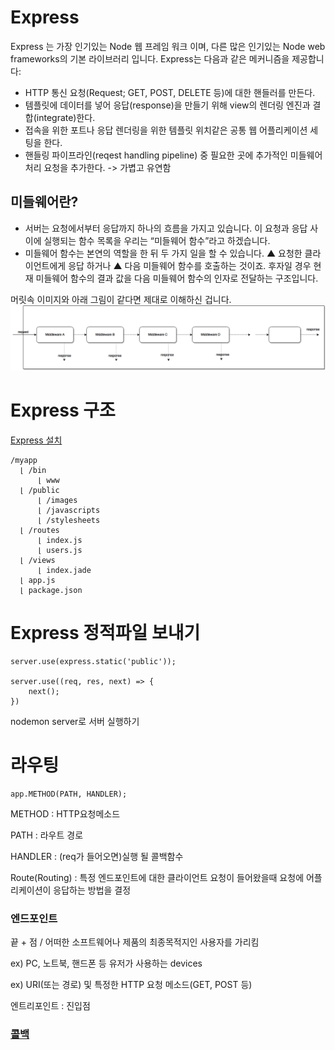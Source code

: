 # Express

Express 는 가장 인기있는 Node 웹 프레임 워크 이며, 다른 많은 인기있는 Node web frameworks의 기본 라이브러리 입니다. Express는 다음과 같은 메커니즘을 제공합니다:

- HTTP 통신 요청(Request; GET, POST, DELETE 등)에 대한 핸들러를 만든다.
- 템플릿에 데이터를 넣어 응답(response)을 만들기 위해 view의 렌더링 엔진과 결합(integrate)한다. 
- 접속을 위한 포트나 응답 렌더링을 위한 템플릿 위치같은 공통 웹 어플리케이션 세팅을 한다. 
- 핸들링 파이프라인(reqest handling pipeline) 중 필요한 곳에 추가적인 미들웨어 처리 요청을 추가한다. -> 가볍고 유연함



## 미들웨어란?
- 서버는 요청에서부터 응답까지 하나의 흐름을 가지고 있습니다. 이 요청과 응답 사이에 실행되는 함수 목록을 우리는 “미들웨어 함수”라고 하겠습니다.
- 미들웨어 함수는 본연의 역할을 한 뒤 두 가지 일을 할 수 있습니다. ▲ 요청한 클라이언트에게 응답 하거나 ▲ 다음 미들웨어 함수를 호출하는 것이죠. 후자일 경우 현재 미들웨어 함수의 결과 값을 다음 미들웨어 함수의 인자로 전달하는 구조입니다.

머릿속 이미지와 아래 그림이 같다면 제대로 이해하신 겁니다.
![MiddleWare](./middleware.png)


# Express 구조
[Express 설치](http://webframeworks.kr/getstarted/expressjs/)
```
/myapp
  ⌊ /bin
      ⌊ www
  ⌊ /public
      ⌊ /images
      ⌊ /javascripts
      ⌊ /stylesheets
  ⌊ /routes
      ⌊ index.js
      ⌊ users.js
  ⌊ /views
      ⌊ index.jade
  ⌊ app.js
  ⌊ package.json
```


# Express 정적파일 보내기

```
server.use(express.static('public'));

server.use((req, res, next) => {
    next();
})
```
nodemon server로 서버 실행하기

# 라우팅

```
app.METHOD(PATH, HANDLER);
```
METHOD : HTTP요청메소드

PATH : 라우트 경로

HANDLER : (req가 들어오면)실행 될 콜백함수


Route(Routing) : 특정 엔드포인트에 대한 클라이언트 요청이 들어왔을때 요청에 어플리케이션이 응답하는 방법을 결정

### 엔드포인트 

끝 + 점 / 어떠한 소프트웨어나 제품의 최종목적지인 사용자를 가리킴

ex) PC, 노트북, 핸드폰 등 유저가 사용하는 devices

ex) URI(또는 경로) 및 특정한 HTTP 요청 메소드(GET, POST 등)

엔트리포인트 : 진입점

### [콜백](https://dalkomit.tistory.com/65)
